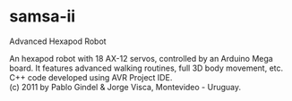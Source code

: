 # samsa-ii
Advanced Hexapod Robot

An hexapod robot with 18 AX-12 servos, controlled by an Arduino Mega board.  It features advanced walking routines, full 3D body movement, etc.  C++ code developed using AVR Project IDE.  
(c) 2011 by Pablo Gindel & Jorge Visca, Montevideo - Uruguay.
